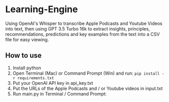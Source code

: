 # Learning-Engine

Using OpenAI's Whisper to transcribe Apple Podcasts and Youtube Videos into text, then using GPT 3.5 Turbo 16k to extract insights, principles, recommendations, predictions and key examples from the text into a CSV file for easy viewing. 

## How to use

1. Install python
2. Open Terminal (Mac) or Command Prompt (Win) and run:
   ```pip install -r requirements.txt```
4. Put your OpenAI API key in api_key.txt
5. Put the URLs of the Apple Podcasts and / or Youtube videos in input.txt
6. Run main.py in Terminal / Command Prompt:
   ``` python main.py  

